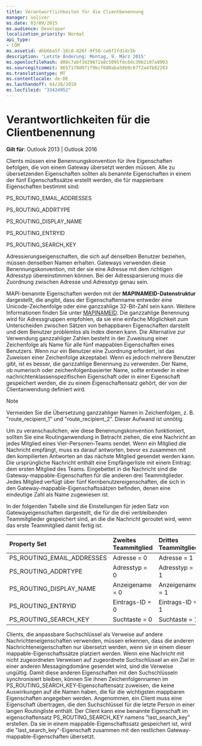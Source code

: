 ```yaml
---
title: Verantwortlichkeiten für die Clientbenennung
manager: soliver
ms.date: 03/09/2015
ms.audience: Developer
localization_priority: Normal
api_type:
- COM
ms.assetid: dbb6ba5f-18c8-426f-9f50-ce6f2fd1dc5b
description: 'Letzte Änderung: Montag, 9. März 2015'
ms.openlocfilehash: 808c7abf3d29872a8c5095fdc6dc39b2107a8993
ms.sourcegitcommit: 8657170d071f9bcf680aba50b9c07f2a4fb82283
ms.translationtype: MT
ms.contentlocale: de-DE
ms.lasthandoff: 04/28/2019
ms.locfileid: "33424952"
---
```

# <a name="client-naming-responsibilities"></a>Verantwortlichkeiten für die Clientbenennung

  
  
**Gilt für**: Outlook 2013 | Outlook 2016 
  
Clients müssen eine Benennungskonvention für ihre Eigenschaften befolgen, die von einem Gateway übersetzt werden müssen. Alle zu übersetzenden Eigenschaften sollten als benannte Eigenschaften in einem der fünf Eigenschaftssätze erstellt werden, die für mappierbare Eigenschaften bestimmt sind:
  
PS_ROUTING_EMAIL_ADDRESSES
  
PS_ROUTING_ADDRTYPE
  
PS_ROUTING_DISPLAY_NAME
  
PS_ROUTING_ENTRYID
  
PS_ROUTING_SEARCH_KEY
  
Adressierungseigenschaften, die sich auf denselben Benutzer beziehen, müssen denselben Namen erhalten. Gateways verwenden diese Benennungskonvention, mit der sie eine Adresse mit dem richtigen Adresstyp übereinstimmen können. Bei der Adressparsierung muss die Zuordnung zwischen Adresse und Adresstyp genau sein.
  
MAPI-benannte Eigenschaften werden mit der **MAPINAMEID-Datenstruktur** dargestellt, die angibt, dass der Eigenschaftenname entweder eine Unicode-Zeichenfolge oder eine ganzzahlige 32-Bit-Zahl sein kann. Weitere Informationen finden Sie unter [MAPINAMEID](mapinameid.md). Die ganzzahlige Benennung wird für Adressgruppen empfohlen, da sie eine einfache Möglichkeit zum Unterscheiden zwischen Sätzen von behappbaren Eigenschaften darstellt und dem Benutzer problemlos als Index dienen kann. Die Alternative zur Verwendung ganzzahliger Zahlen besteht in der Zuweisung einer Zeichenfolge als Name für alle fünf mappablen Eigenschaften eines Benutzers. Wenn nur ein Benutzer eine Zuordnung erfordert, ist das Zuweisen einer Zeichenfolge akzeptabel. Wenn es jedoch mehrere Benutzer gibt, ist es besser, die ganzzahlige Benennung zu verwenden. Der Name, ob numerisch oder zeichenfolgenbasierter Name, sollte entweder in einer nachrichtenklassenspezifischen Eigenschaft oder in einer Eigenschaft gespeichert werden, die zu einem Eigenschaftensatz gehört, der von der Clientanwendung definiert wird. 
  
> [!NOTE]
> Vermeiden Sie die Übersetzung ganzzahliger Namen in Zeichenfolgen, z. B. "route_recipient_1" und "route_recipient_2". Dieser Aufwand ist unnötig. 
  
Um zu veranschaulichen, wie diese Benennungskonvention funktioniert, sollten Sie eine Routinganwendung in Betracht ziehen, die eine Nachricht an jedes Mitglied eines Vier-Personen-Teams sendet. Wenn ein Mitglied die Nachricht empfängt, muss es darauf antworten, bevor es zusammen mit den kompilierten Antworten an das nächste Mitglied gesendet werden kann. Die ursprüngliche Nachricht enthält eine Empfängerliste mit einem Eintrag: dem ersten Mitglied des Teams. Eingebettet in die Nachricht sind die Gateway-mappable-Eigenschaften für die anderen drei Teammitglieder. Jedes Mitglied verfügt über fünf Kernbenutzereigenschaften, die sich in den Gateway-mappable-Eigenschaftssätzen befinden, denen eine eindeutige Zahl als Name zugewiesen ist. 
  
In der folgenden Tabelle sind die Einstellungen für jeden Satz von Gatewayeigenschaften dargestellt, die für die drei verbleibenden Teammitglieder gespeichert sind, an die die Nachricht geroutet wird, wenn das erste Teammitglied damit fertig ist.
  
|**Property Set**|**Zweites  <br/> Teammitglied**|**Drittes  <br/> Teammitglied**|**Viertes  <br/> Teammitglied**|
|:-----|:-----|:-----|:-----|
|PS_ROUTING_EMAIL_ADDRESSES  <br/> |Adresse = 0  <br/> |Adresse = 1  <br/> |Adresse = 2  <br/> |
|PS_ROUTING_ADDRTYPE  <br/> |Adresstyp = 0  <br/> |Adresstyp = 1  <br/> |Adresstyp = 2  <br/> |
|PS_ROUTING_DISPLAY_NAME  <br/> |Anzeigename = 0  <br/> |Anzeigename = 1  <br/> |Anzeigename = 2  <br/> |
|PS_ROUTING_ENTRYID  <br/> |Eintrags-ID = 0  <br/> |Eintrags-ID = 1  <br/> |Eintrags-ID = 2  <br/> |
|PS_ROUTING_SEARCH_KEY  <br/> |Suchtaste = 0  <br/> |Suchtaste = 1  <br/> |Suchtaste = 2  <br/> |
   
Clients, die anpassbare Suchschlüssel als Verweise auf andere Nachrichteneigenschaften verwenden, müssen erkennen, dass die anderen Nachrichteneigenschaften nur übersetzt werden, wenn sie in einem dieser mappable-Eigenschaftssätze platziert werden. Wenn eine Nachricht mit nicht zugeordneten Verweisen auf zugeordnete Suchschlüssel an ein Ziel in einer anderen Messagingdomäne gesendet wird, sind die Verweise ungültig. Damit diese anderen Eigenschaften mit den Suchschlüsseln synchronisiert bleiben, können Sie ihnen Zeichenfolgennamen im PS_ROUTING_SEARCH_KEY-Eigenschaftensatz zuweisen, die keine Auswirkungen auf die Namen haben, die für die wichtigsten mappbaren Eigenschaften angegeben werden. Angenommen, ein Client muss eine Eigenschaft übertragen, die den Suchschlüssel für die letzte Person in einer langen Routingliste enthält. Der Client kann eine benannte Eigenschaft im eigenschaftensatz PS_ROUTING_SEARCH_KEY namens "last_search_key" erstellen. Da sie in einem mappable-Eigenschaftssatz gespeichert ist, wird die "last_search_key"-Eigenschaft zusammen mit den restlichen Gateway-mappable-Eigenschaften übersetzt.
  


